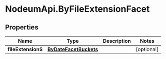 # NodeumApi.ByFileExtensionFacet

## Properties

Name | Type | Description | Notes
------------ | ------------- | ------------- | -------------
**fileExtensionS** | [**ByDateFacetBuckets**](ByDateFacetBuckets.md) |  | [optional] 


